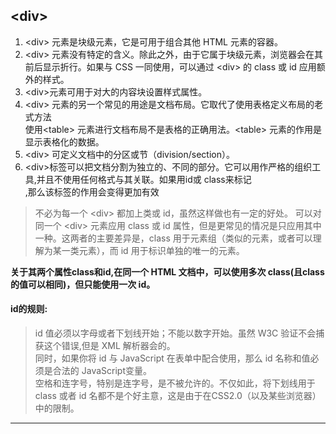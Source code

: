 ## \<div>
1. \<div> 元素是块级元素，它是可用于组合其他 HTML 元素的容器。 
2. \<div> 元素没有特定的含义。除此之外，由于它属于块级元素，浏览器会在其前后显示折行。如果与 CSS 一同使用，可以通过 \<div> 的 class 或 id 应用额外的样式。   
3. \<div>元素可用于对大的内容块设置样式属性。     
4. \<div> 元素的另一个常见的用途是文档布局。它取代了使用表格定义布局的老式方法		
使用\<table> 元素进行文档布局不是表格的正确用法。\<table> 元素的作用是显示表格化的数据。   
5. \<div> 可定义文档中的分区或节（division/section）。
6. \<div>标签可以把文档分割为独立的、不同的部分。它可以用作严格的组织工具,并且不使用任何格式与其关联。如果用id或 class来标记<div>,那么该标签的作用会变得更加有效

>不必为每一个 \<div> 都加上类或 id，虽然这样做也有一定的好处。
>可以对同一个 \<div> 元素应用 class 或 id 属性，但是更常见的情况是只应用其中一种。这两者的主要差异是，class 用于元素组（类似的元素，或者可以理解为某一类元素），而 id 用于标识单独的唯一的元素。 

**关于其两个属性class和id,在同一个 HTML 文档中，可以使用多次 class(且class的值可以相同)，但只能使用一次 id。**

#### id的规则:  
>id 值必须以字母或者下划线开始；不能以数字开始。虽然 W3C 验证不会捕获这个错误,但是 XML 解析器会的。    
>同时，如果你将 id 与 JavaScript 在表单中配合使用，那么 id 名称和值必须是合法的 JavaScript变量。    
>空格和连字号，特别是连字号，是不被允许的。不仅如此，将下划线用于 class 或者 id 名都不是个好主意，这是由于在CSS2.0（以及某些浏览器）中的限制。      

**************************************
